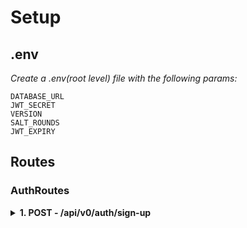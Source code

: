 # Setup

## .env

_Create a .env(root level) file with the following params:_

    DATABASE_URL
    JWT_SECRET
    VERSION
    SALT_ROUNDS
    JWT_EXPIRY

## Routes

### AuthRoutes

<details>
<summary> <b> 1. POST - /api/v0/auth/sign-up </b> </summary>

<br>
Example:

```
{
  "firstName": "John",
  "lastName": "Doe",
  "email": "johndoe@example.com",
  "password": "buar13@iep",
  "role": "USER"
}
```

id?: string;
firstName?: string;
lastName?: string;
profileImageUrl?: string;
email?: string;
password?: string;
pexelsIDVisited?: string[];
unsplashIDVisited?: string[];
isOAuth?: boolean;
isEmailVerified?: boolean;
<br>
**firstName**     required                  | String  <br>
**lastName**      optional                  | String  <br>
**email**         required                  | String  <br>
**password**      required if not isOAuth   | String  <br>
**isOAuth**       deafults to false         | Boolean <br>

<h2>Logic:</h2>

- Check for validations as mentioned
- Creates a new user
- If it is not OAuth prompts the user to verify email [NOTE: Does not send OTP on it's own]
- If OAuth returns a token
<br>
</details>
